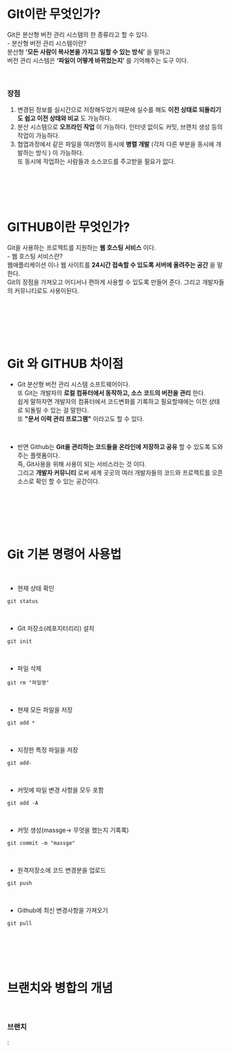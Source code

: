 #  GIt이란 무엇인가?

Git은 분산형 버전 관리 시스템의 한 종류라고 할 수 있다.<br>- 분산형 버전 관리 시스템이란? <br> 분산형  **‘모든 사람이 복사본을 가지고 일할 수 있는 방식’** 을 말하고 <br> 버전 관리 시스템은 **‘파일이 어떻게 바뀌었는지’** 를 기억해주는 도구 이다.


<br>

### 장점
 1. 변경된 정보를 실시간으로 저장해두었기 때문에 실수를 해도 **이전 상태로 되돌리기도 쉽고 이전 상태와 비교** 도 가능하다. 
 2. 분산 시스템으로 **오프라인 작업** 이 가능하다. 인터넷 없이도 커밋, 브랜치 생성 등의 작업이 가능하다.
 3. 협엽과정에서 같은 파일을 여러명이 동시에 **병렬 개발** (각자 다른 부분을 동시에 개발하는 방식 ) 이 가능하다. <br>또 동시에 작업하는 사람들과 소스코드를 주고받을 필요가 없다.

<br>
<br>
<br>
<br>

 #  GITHUB이란 무엇인가?
Git을 사용하는 프로젝트를 지원하는 **웹 호스팅 서비스** 이다. <br> - 웹 호스팅 서비스란? <br>  웹애플리케이션 이나 웹 사이트를 **24시간 접속할 수 있도록 서버에 올려주는 공간** 을 말한다. <br> Git의 장점을 가져오고 어디서나  편하게 사용할 수 있도록 만들어 준다. 그리고 개발자들의 커뮤니티로도 사용이된다.

<br>
<br>
<br>
<br>
<br>

# Git 와 GITHUB 차이점
 * Git 분산형 버전 관리 시스템 소프트웨어이다. <br>  또 Git는 개발자의 **로컬 컴퓨터에서 동작하고, 소스 코드의 버전을 관리** 한다.
<br>쉽게 말하자면 개발자의 컴퓨터에서 코드변화를 기록하고 필요할때에는 이전 상태로 되돌릴 수 있는 걸 말한다. 
 <br>또 **"문서 이력 관리 프로그램"** 이라고도 할 수 있다.
 <br>

 * 반면 Github는 **Git을 관리하는 코드들을 온라인에 저장하고 공유** 할 수 있도록 도와주는 플렛폼이다.
 <br> 즉, Git사용을 위해 사용이 되는 서비스라는 것 이다. <br> 그리고 **개발자 커뮤니티** 로써  세계 곳곳의 여러 개발자들의 코드와 프로젝트를 오픈 소스로 확인 할 수 있는 공간이다.

<br>
<br>
<br>
<br>
<br>

# Git 기본 명령어 사용법

<br>

* 현재 상태 확인 

```
git status
```

<br>

* Git 저장소(레포지터리리) 설치

```
git init
```

<br>

* 파일 삭제

```
git rm "파일명"
```


<br>

* 현재 모든 파일을 저장


```
git add *
```
<br>

* 지정한 특정 파일을 저장


```
git add-
```

<br>

* 커밋에 파일 변경 사항을 모두 포함

```
git add -A
```

<br>

* 커밋 생성(massge-> 무엇을 했는지 기록록)

```
git commit -m "massge"
```

<br>

* 원격저장소에 코드 변경분을 업로드

```
git push 
```

<br>

* Github에 최신 변경사항을 가져오기

```
git pull
```

<br>
<br>
<br>
<br>

# 브랜치와 병합의 개념
<br>

 ### **브랜치** <br>
: 


